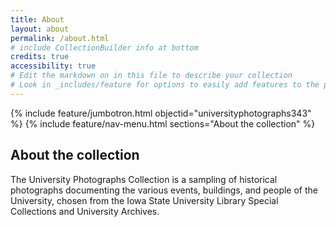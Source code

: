 ```yaml
---
title: About
layout: about
permalink: /about.html
# include CollectionBuilder info at bottom
credits: true
accessibility: true
# Edit the markdown on in this file to describe your collection
# Look in _includes/feature for options to easily add features to the page
---
```


{% include feature/jumbotron.html objectid="universityphotographs343" %} 
{% include feature/nav-menu.html sections="About the collection" %}

## About the collection

The University Photographs Collection is a sampling of historical photographs documenting the various events, buildings, and people of the University, chosen from the Iowa State University Library Special Collections and University Archives.
